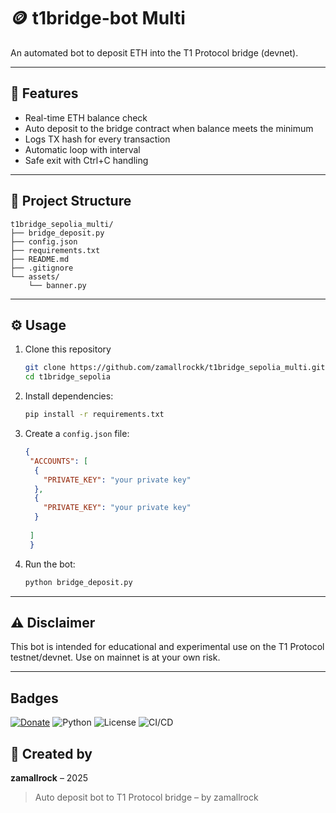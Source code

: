 # 🪙 t1bridge-bot Multi 

An automated bot to deposit ETH into the T1 Protocol bridge (devnet).

---

## 🚀 Features
- Real-time ETH balance check
- Auto deposit to the bridge contract when balance meets the minimum
- Logs TX hash for every transaction
- Automatic loop with interval
- Safe exit with Ctrl+C handling

---

## 📁 Project Structure
```
t1bridge_sepolia_multi/
├── bridge_deposit.py        
├── config.json              
├── requirements.txt        
├── README.md                
├── .gitignore               
└── assets/
    └── banner.py            
```

---

## ⚙️ Usage
1. Clone this repository
   ```bash
   git clone https://github.com/zamallrockk/t1bridge_sepolia_multi.git
   cd t1bridge_sepolia
2. Install dependencies:
   ```bash
   pip install -r requirements.txt
   ```
3. Create a `config.json` file:
   ```json
   {
    "ACCOUNTS": [
     {
       "PRIVATE_KEY": "your private key"
     },
     {
       "PRIVATE_KEY": "your private key"
     }
    
    ] 
    }

   ```
4. Run the bot:
   ```bash
   python bridge_deposit.py
   ```

---

## ⚠️ Disclaimer
This bot is intended for educational and experimental use on the T1 Protocol testnet/devnet. Use on mainnet is at your own risk.

---
## Badges

[![Donate](https://img.shields.io/badge/Buy_Me_a_Coffee-ko--fi-FF5E5B?logo=ko-fi&logoColor=white&style=flat-square)](https://ko-fi.com/zamallrock)
![Python](https://img.shields.io/badge/Python-3.10+-blue)
![License](https://img.shields.io/badge/license-MIT-green)
![CI/CD](https://github.com/zamallrockk/soneiumswap-bot/actions/workflows/python-ci.yml/badge.svg)

## 🧠 Created by
**zamallrock** – 2025

> Auto deposit bot to T1 Protocol bridge – by zamallrock

